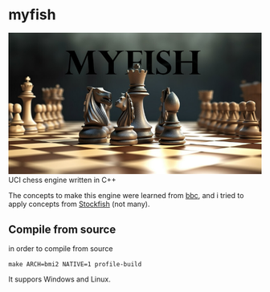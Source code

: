 # myfish
![banner](banner.jpeg)
UCI chess engine written in C++

The concepts to make this engine were learned from [bbc](https://github.com/maksimKorzh/chess_programming/tree/master/src/bbc), and i tried to apply concepts from [Stockfish](https://github.com/official-stockfish/Stockfish) (not many).

## Compile from source
in order to compile from source
```
make ARCH=bmi2 NATIVE=1 profile-build
```
It suppors Windows and Linux.
